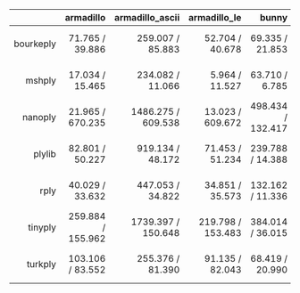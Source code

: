 |           |              armadillo |        armadillo_ascii |           armadillo_le |                  bunny |               bunny_le |                   cube |                 dragon |              dragon_le |           happy_buddha |        happy_buddha_le |                   lucy |                lucy_le |                suzanne |             suzanne_le |          xyzrgb_dragon |       xyzrgb_dragon_le |       xyzrgb_statuette |    xyzrgb_statuette_le |
|----------:|-----------------------:|-----------------------:|-----------------------:|-----------------------:|-----------------------:|-----------------------:|-----------------------:|-----------------------:|-----------------------:|-----------------------:|-----------------------:|-----------------------:|-----------------------:|-----------------------:|-----------------------:|-----------------------:|-----------------------:|-----------------------:|
|bourkeply  |    71.765 / 39.886     |   259.007 / 85.883     |    52.704 / 40.678     |    69.335 / 21.853     |    20.954 / 22.856     |     0.135 / 1.266      |   648.571 / 220.571    |   133.989 / 98.990     |   812.189 / 273.462    |   165.651 / 122.445    |  4277.068 / 3143.220   |  4278.043 / 3158.786   |    11.312 / 8.931      |     2.616 / 10.352     |  1100.573 / 810.055    |  1100.025 / 819.230    |  1524.393 / 1132.947   |  1524.664 / 1138.397   |
|mshply     |    17.034 / 15.465     |   234.082 / 11.066     |     5.964 / 11.527     |    63.710 / 6.785      |     1.629 / 6.755      |     0.142 / 1.249      |   594.876 / 25.372     |    14.989 / 26.252     |   749.520 / 26.476     |    18.572 / 26.853     |   910.077 / 1851.221   |   508.121 / 1859.988   |    10.183 / 9.067      |     0.373 / 3.716      |   234.787 / 425.155    |   129.942 / 423.151    |   326.463 / 611.892    |   179.641 / 615.597    |
|nanoply    |    21.965 / 670.235    |  1486.275 / 609.538    |    13.023 / 609.672    |   498.434 / 132.417    |     5.077 / 132.529    |     0.371 / 1.310      |  3798.315 / 1623.651   |    28.054 / 1631.544   |  4736.871 / 2037.694   |    34.057 / 2041.885   |  1073.746 / 52459.071  |   808.868 / 52532.779  |    68.980 / 43.704     |     3.247 / 35.880     |   279.857 / 13113.569  |   210.259 / 13123.615  |   385.211 / 18445.489  |   293.047 / 18555.088  |
|plylib     |    82.801 / 50.227     |   919.134 / 48.172     |    71.453 / 51.234     |   239.788 / 14.388     |    20.353 / 14.074     |     0.182 / 2.967      |  2394.411 / 130.261    |   179.529 / 131.074    |  3000.221 / 161.200    |   224.353 / 156.239    |  5832.562 / 4067.041   |  5791.145 / 4035.811   |    43.836 / 10.156     |     3.319 / 5.360      |  1498.227 / 1066.351   |  1489.111 / 1064.513   |  2075.827 / 1460.394   |  2063.597 / 1463.902   |
|rply       |    40.029 / 33.632     |   447.053 / 34.822     |    34.851 / 35.573     |   132.162 / 11.336     |     8.372 / 11.520     |     0.140 / 1.101      |  1130.187 / 91.968     |    87.864 / 92.282     |  1404.508 / 113.376    |   109.690 / 115.028    |  3058.011 / 2762.030   |  2825.575 / 2779.015   |    20.456 / 9.227      |     1.668 / 4.815      |   789.177 / 712.001    |   727.750 / 723.889    |  1090.397 / 1013.406   |  1010.654 / 1014.885   |
|tinyply    |   259.884 / 155.962    |  1739.397 / 150.648    |   219.798 / 153.483    |   384.014 / 36.015     |    65.593 / 35.452     |     0.580 / 1.337      |  4447.792 / 388.006    |   552.953 / 395.126    |  5562.521 / 485.489    |   685.887 / 488.300    | 17761.143 / 12210.354  | 17749.428 / 12250.777  |    81.109 / 14.593     |    10.756 / 10.490     |  4576.019 / 3232.963   |  4570.566 / 3243.117   |  6409.394 / 4522.410   |  6352.649 / 4458.067   |
|turkply    |   103.106 / 83.552     |   255.376 / 81.390     |    91.135 / 82.043     |    68.419 / 20.990     |    24.620 / 20.672     |     0.132 / 1.485      |   642.290 / 214.018    |   228.870 / 212.002    |   804.640 / 259.995    |   285.496 / 258.669    |  7419.417 / 6685.876   |  7405.573 / 6543.948   |    11.205 / 12.545     |     4.239 / 7.170      |  1917.335 / 1746.897   |  1888.970 / 1709.805   |  2664.121 / 2401.271   |  2704.476 / 2450.259   |
